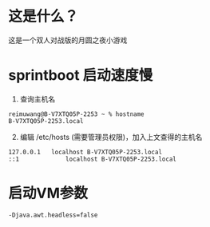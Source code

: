 # 这是什么？
这是一个双人对战版的月圆之夜小游戏

# sprintboot 启动速度慢
1. 查询主机名
```shell
reimuwang@B-V7XTQ05P-2253 ~ % hostname
B-V7XTQ05P-2253.local
```
2. 编辑 /etc/hosts (需要管理员权限)，加入上文查得的主机名
```
127.0.0.1	localhost B-V7XTQ05P-2253.local
::1             localhost B-V7XTQ05P-2253.local
```

# 启动VM参数
```
-Djava.awt.headless=false
```
